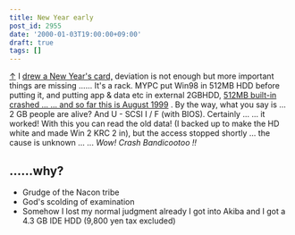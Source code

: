 ```yaml
---
title: New Year early
post_id: 2955
date: '2000-01-03T19:00:00+09:00'
draft: true
tags: []
---
```


[↑](https://danmaq.com/2954) I [drew a New Year's card,](https://danmaq.com/2954) deviation is not enough but more important things are missing ...... It's a rack. MYPC put Win98 in 512MB HDD before putting it, and putting app & data etc in external 2GBHDD, [512MB built-in crashed ... ... and so far this is August 1999](https://danmaq.com/2933) . By the way, what you say is ... 2 GB people are alive? And U - SCSI I / F (with BIOS). Certainly ... ... it worked! With this you can read the old data! (I backed up to make the HD white and made Win 2 KRC 2 in), but the access stopped shortly ... the cause is unknown ... ... _Wow! Crash Bandicootoo !!_

## ……why?

*   Grudge of the Nacon tribe
*   God's scolding of examination
*   Somehow I lost my normal judgment already I got into Akiba and I got a 4.3 GB IDE HDD (9,800 yen tax excluded)
